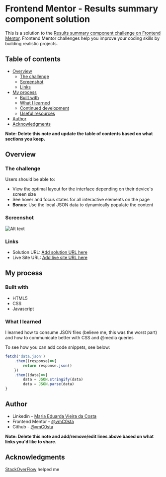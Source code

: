 # Frontend Mentor - Results summary component solution

This is a solution to the [Results summary component challenge on Frontend Mentor](https://www.frontendmentor.io/challenges/results-summary-component-CE_K6s0maV). Frontend Mentor challenges help you improve your coding skills by building realistic projects. 

## Table of contents

- [Overview](#overview)
  - [The challenge](#the-challenge)
  - [Screenshot](#screenshot)
  - [Links](#links)
- [My process](#my-process)
  - [Built with](#built-with)
  - [What I learned](#what-i-learned)
  - [Continued development](#continued-development)
  - [Useful resources](#useful-resources)
- [Author](#author)
- [Acknowledgments](#acknowledgments)

**Note: Delete this note and update the table of contents based on what sections you keep.**

## Overview

### The challenge

Users should be able to:

- View the optimal layout for the interface depending on their device's screen size
- See hover and focus states for all interactive elements on the page
- **Bonus**: Use the local JSON data to dynamically populate the content

### Screenshot

![![Alt text](image.png)](./screenshot.jpg)

### Links

- Solution URL: [Add solution URL here](https://your-solution-url.com)
- Live Site URL: [Add live site URL here](https://your-live-site-url.com)

## My process

### Built with

- HTML5
- CSS
- Javascript 

### What I learned

I learned how to consume JSON files (believe me, this was the worst part) and how to communicate better with CSS and @media queries

To see how you can add code snippets, see below:

```js
fetch('data.json')
    .then((response)=>{
        return response.json()
    })
    .then((data)=>{
        data = JSON.stringify(data)
        data = JSON.parse(data)
}
```

## Author

- Linkedin - [Maria Eduarda Vieira da Costa](https://www.linkedin.com/in/maria-eduarda-vieira-da-costa-954b951a5/)
- Frontend Mentor - [@vmC0sta](https://www.frontendmentor.io/profile/vmC0sta)
- Github - [@vmC0sta](https://github.com/vmC0sta)

**Note: Delete this note and add/remove/edit lines above based on what links you'd like to share.**

## Acknowledgments

[StackOverFlow](https://stackoverflow.com/) helped me